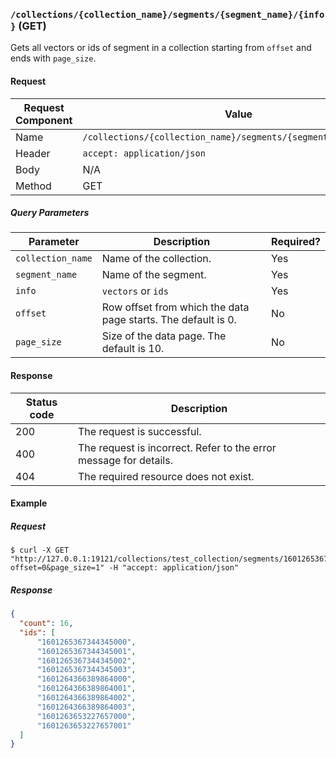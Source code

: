 
### `/collections/{collection_name}/segments/{segment_name}/{info}` (GET)

Gets all vectors or ids of segment in a collection starting from `offset` and ends with `page_size`.

#### Request

| Request Component | Value                                     |
| ----------------- | ----------------------------------------- |
| Name              | `/collections/{collection_name}/segments/{segment_name}/{info}` |
| Header            | `accept: application/json`                |
| Body              | N/A                                       |
| Method            | GET                                       |

##### Query Parameters

| Parameter         | Description                                                   | Required? |
| ----------------- | ------------------------------------------------------------- | --------- |
| `collection_name` | Name of the collection.                                       | Yes       |
| `segment_name`    | Name of the segment.                                          | Yes       |
| `info`            | `vectors` or `ids`                                            | Yes       |
| `offset`          | Row offset from which the data page starts. The default is 0. | No        |
| `page_size`       | Size of the data page. The default is 10.                     | No        |

#### Response

| Status code | Description                                                       |
| ----------- | ----------------------------------------------------------------- |
| 200         | The request is successful.                                        |
| 400         | The request is incorrect. Refer to the error message for details. |
| 404         | The required resource does not exist.                             |

#### Example

##### Request

```shell
$ curl -X GET "http://127.0.0.1:19121/collections/test_collection/segments/1601265367773803000/ids?offset=0&page_size=1" -H "accept: application/json"
```

##### Response

```json
{
  "count": 16,
  "ids": [
      "1601265367344345000",
      "1601265367344345001",
      "1601265367344345002",
      "1601265367344345003",
      "1601264366389864000",
      "1601264366389864001",
      "1601264366389864002",
      "1601264366389864003",
      "1601263653227657000",
      "1601263653227657001"
  ]
}
```